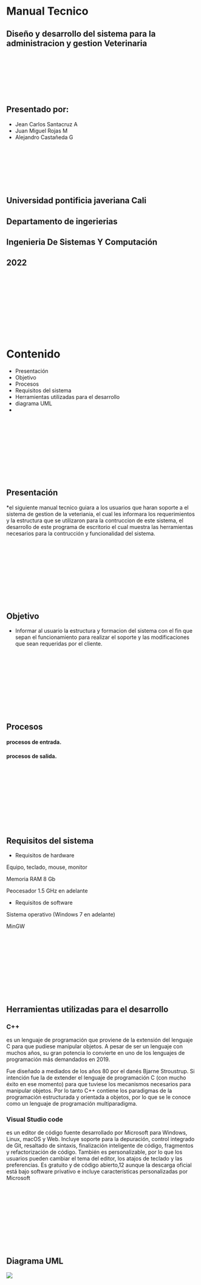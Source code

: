# Manual Tecnico

## Diseño y desarrollo del sistema para la administracion y gestion Veterinaria 

<br/><br/><br/>
<br/><br/><br/>


## Presentado por:

* Jean Carlos Santacruz A 
* Juan Miguel Rojas M
* Alejandro Castañeda G





<br/><br/><br/>
<br/><br/><br/>





## Universidad pontificia javeriana Cali
## Departamento de ingerierias
## Ingenieria De Sistemas Y Computación
## 2022

  <br/><br/><br/>
  <br/><br/><br/>
  <br/><br/><br/>
  
# Contenido

* Presentación
* Objetivo
* Procesos
* Requisitos del sistema
* Herramientas utilizadas para el desarrollo
* diagrama UML
*
      
  <br/><br/><br/>
  <br/><br/><br/>
  <br/><br/><br/>       
        
## Presentación

*el siguiente manual tecnico guiara a los usuarios que haran soporte a el sistema de gestion de la veteriania, el cual les informara los requerimientos y la estructura que se utilizaron para la contruccion de este sistema, el desarrollo de este programa de escritorio el cual muestra las herramientas necesarios para la contrucción y funcionalidad del sistema.

  <br/><br/><br/>
  <br/><br/><br/>
  <br/><br/><br/>       

## Objetivo

* Informar al usuario la estructura y formacion del sistema con el fin que sepan el funcionamiento para realizar el soporte y las modificaciones que sean requeridas por el cliente.

  <br/><br/><br/>
  <br/><br/><br/>
  <br/><br/><br/>       

## Procesos

#### procesos de entrada.

#### procesos de salida.

  <br/><br/><br/>
  <br/><br/><br/>
  <br/><br/><br/> 
  
  
## Requisitos del sistema

* Requisitos de hardware

Equipo, teclado, mouse, monitor

Memoria RAM 8 Gb

Peocesador 1.5 GHz en adelante

* Requisitos de software

Sistema operativo (Windows 7 en adelante)

MinGW

  <br/><br/><br/>
  <br/><br/><br/>
  <br/><br/><br/> 

## Herramientas utilizadas para el desarrollo

### C++
es un lenguaje de programación que proviene de la extensión del lenguaje C para que pudiese manipular objetos. A pesar de ser un lenguaje con muchos años, su gran potencia lo convierte en uno de los lenguajes de programación más demandados en 2019.

Fue diseñado a mediados de los años 80 por el danés Bjarne Stroustrup. Si intención fue la de extender el lenguaje de programación C (con mucho éxito en ese momento) para que tuviese los mecanismos necesarios para manipular objetos. Por lo tanto C++ contiene los paradigmas de la programación estructurada y orientada a objetos, por lo que se le conoce como un lenguaje de programación multiparadigma.

### Visual Studio code

es un editor de código fuente desarrollado por Microsoft para Windows, Linux, macOS y Web. Incluye soporte para la depuración, control integrado de Git, resaltado de sintaxis, finalización inteligente de código, fragmentos y refactorización de código. También es personalizable, por lo que los usuarios pueden cambiar el tema del editor, los atajos de teclado y las preferencias. Es gratuito y de código abierto,1​2​ aunque la descarga oficial está bajo software privativo e incluye características personalizadas por Microsoft



  <br/><br/><br/>
  <br/><br/><br/>
  <br/><br/><br/> 
  
## Diagrama UML


![](https://github.com/JuanRx19/ClinicaVeterinaria/blob/main/ClinicaVeterinariUML.drawio.png?raw=true)
